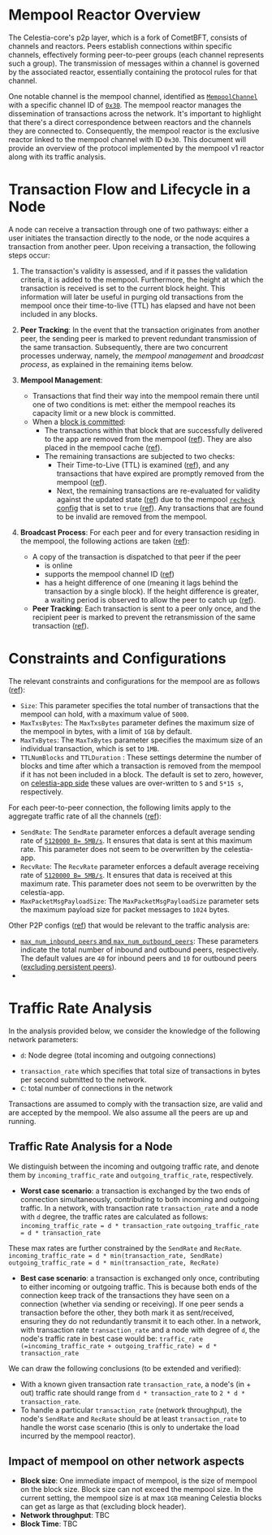 # Mempool Reactor Overview

The Celestia-core's p2p layer, which is a fork of CometBFT, consists of channels and reactors. Peers establish connections within specific channels, effectively forming peer-to-peer groups (each channel represents such a group). The transmission of messages within a channel is governed by the associated reactor, essentially containing the protocol rules for that channel.

One notable channel is the mempool channel, identified as [`MempoolChannel`](https://github.com/celestiaorg/celestia-core/blob/3f3b7cc57f5cfc5e846ce781a9a407920e54fb72/mempool/mempool.go#L14) with a specific channel ID of [`0x30`](https://github.com/celestiaorg/celestia-core/blob/3f3b7cc57f5cfc5e846ce781a9a407920e54fb72/mempool/mempool.go#L14). The mempool reactor manages the dissemination of transactions across the network. It's important to highlight that there's a direct correspondence between reactors and the channels they are connected to. Consequently, the mempool reactor is the exclusive reactor linked to the mempool channel with ID `0x30`. This document will provide an overview of the protocol implemented by the mempool v1 reactor along with its traffic analysis.

# Transaction Flow and Lifecycle in a Node

A node can receive a transaction through one of two pathways: either a user initiates the transaction directly to the node, or the node acquires a transaction from another peer. Upon receiving a transaction, the following steps occur:

1. The transaction's validity is assessed, and if it passes the validation criteria, it is added to the mempool. Furthermore, the height at which the transaction is received is set to the current block height. This information will later be useful in purging old transactions from the mempool once their time-to-live (TTL) has elapsed and have not been included in any blocks.
2. **Peer Tracking**: In the event that the transaction originates from another peer, the sending peer is marked to prevent redundant transmission of the same transaction.
Subsequently, there are two concurrent processes underway, namely, the _mempool management_ and _broadcast process_, as explained in the remaining items below.
3. **Mempool Management**:

    - Transactions that find their way into the mempool remain there until one of two conditions is met: either the mempool reaches its capacity limit or a new block is committed.
    - When a [block is committed](https://github.com/celestiaorg/celestia-core/blob/367caa33ef5ab618ea357189e88044dbdbd17776/state/execution.go#L324):
        - The transactions within that block that are successfully delivered to the app are removed from the mempool ([ref](https://github.com/celestiaorg/celestia-core/blob/993c1228977f206c80cb0f87ac1d4f002826e904/mempool/v1/mempool.go#L418)). They are also placed in the mempool cache ([ref](https://github.com/celestiaorg/celestia-core/blob/993c1228977f206c80cb0f87ac1d4f002826e904/mempool/v1/mempool.go#L411-L412)).
        - The remaining transactions are subjected to two checks:
            - Their Time-to-Live (TTL) is examined ([ref](https://github.com/celestiaorg/celestia-core/blob/993c1228977f206c80cb0f87ac1d4f002826e904/mempool/v1/mempool.go#L421)), and any transactions that have expired are promptly removed from the mempool ([ref](https://github.com/celestiaorg/celestia-core/blob/993c1228977f206c80cb0f87ac1d4f002826e904/mempool/v1/mempool.go#L743)).
            - Next, the remaining transactions are re-evaluated for validity against the updated state ([ref](https://github.com/celestiaorg/celestia-core/blob/993c1228977f206c80cb0f87ac1d4f002826e904/mempool/v1/mempool.go#L429-L430)) due to the mempool [`recheck` config](https://github.com/celestiaorg/celestia-core/blob/2f93fc823f17c36c7090f84694880c85d3244764/config/config.go#L708) that is set to `true` ([ref](https://github.com/celestiaorg/celestia-core/blob/2f93fc823f17c36c7090f84694880c85d3244764/config/config.go#L761)). Any transactions that are found to be invalid are removed from the mempool.
4. **Broadcast Process**:
   For each peer and for every transaction residing in the mempool, the following actions are taken ([ref](https://github.com/celestiaorg/celestia-core/blob/64cd9ab7c67c945d755fb4fbd5afb2d352874eea/mempool/v1/reactor.go#L244)):
    - A copy of the transaction is dispatched to that peer if the peer
      - is online
      - supports the mempool channel ID ([ref](https://github.com/celestiaorg/celestia-core/blob/ad660fee8f186d6f7e5e567ea23ea813f5038d90/p2p/peer.go#L319))
      - has a height difference of one (meaning it lags behind the transaction by a single block). If the height difference is greater, a waiting period is observed to allow the peer to catch up ([ref](https://github.com/celestiaorg/celestia-core/blob/64cd9ab7c67c945d755fb4fbd5afb2d352874eea/mempool/v1/reactor.go#L286-L289)).
    - **Peer Tracking**: Each transaction is sent to a peer only once, and the recipient peer is marked to prevent the retransmission of the same transaction ([ref](https://github.com/celestiaorg/celestia-core/blob/64cd9ab7c67c945d755fb4fbd5afb2d352874eea/mempool/v1/reactor.go#L304)).

# Constraints and  Configurations

The relevant constraints and configurations for the mempool are as follows ([ref](https://github.com/celestiaorg/celestia-core/blob/2f93fc823f17c36c7090f84694880c85d3244764/config/config.go#L758)):

- `Size`: This parameter specifies the total number of transactions that the mempool can hold, with a maximum value of `5000`.
- `MaxTxsBytes`: The `MaxTxsBytes` parameter defines the maximum size of the mempool in bytes, with a limit of `1GB`  by default.
- `MaxTxBytes`: The `MaxTxBytes` parameter specifies the maximum size of an individual transaction, which is set to `1MB`.
- `TTLNumBlocks` and `TTLDuration` : These settings determine the number of blocks and time after which a transaction is removed from the mempool if it has not been included in a block. The default is set to zero, however, on [celestia-app side](https://github.com/celestiaorg/celestia-app/blob/ccfb3e5e87d05d75a92ad85ab199d4f0c4879a0a/app/default_overrides.go#L221-L222) these values are over-written to `5` and `5*15 s`, respectively.

For each peer-to-peer connection, the following limits apply to the aggregate traffic rate of all the channels ([ref](https://github.com/celestiaorg/celestia-core/blob/3f3b7cc57f5cfc5e846ce781a9a407920e54fb72/libs/flowrate/flowrate.go#L177)):

- `SendRate`: The `SendRate` parameter enforces a default average sending rate of [`5120000 B= 5MB/s`](https://github.com/celestiaorg/celestia-core/blob/2f93fc823f17c36c7090f84694880c85d3244764/config/config.go#L615). It ensures that data is sent at this maximum rate. This parameter does not seem to be overwritten by the celestia-app.
- `RecvRate`: The `RecvRate` parameter enforces a default average receiving rate of [`5120000 B= 5MB/s`](https://github.com/celestiaorg/celestia-core/blob/2f93fc823f17c36c7090f84694880c85d3244764/config/config.go#L616). It ensures that data is received at this maximum rate. This parameter does not seem to be overwritten by the celestia-app.
- `MaxPacketMsgPayloadSize`: The `MaxPacketMsgPayloadSize` parameter sets the maximum payload size for packet messages to `1024` bytes.

<!-- TODO: I am currently investigating the impact of send and rec rate in the total  traffic at each node and per connection. It looks like that this is the average rate, but not necessarily a hard limit i.e., the rate may exceed this value but then the excess is amortized over the next period  -->
<!-- Depending on the state of this [PR](https://github.com/celestiaorg/celestia-app/pull/2390) we may have further constraints on the bandwidth. -->

Other P2P configs ([ref](https://github.com/celestiaorg/celestia-core/blob/2f93fc823f17c36c7090f84694880c85d3244764/config/config.go#L524)) that would be relevant to the traffic analysis are:

- [`max_num_inbound_peers` and `max_num_outbound_peers`](https://github.com/celestiaorg/celestia-core/blob/37f950717381e8d8f6393437624652693e4775b8/config/config.go#L604-L605): These parameters indicate the total number of inbound and outbound peers, respectively. The default values are `40` for inbound peers and `10` for outbound peers ([excluding persistent peers](https://github.com/celestiaorg/celestia-core/blob/2f93fc823f17c36c7090f84694880c85d3244764/config/config.go#L553-L554)).
-
<!-- The allocation of max_num_inbound_peers and max_num_outbound_peers across various connection types requires clarification. For instance, whether max_num_inbound_peers includes both unconditional peers and persistent peers or not. -->

# Traffic Rate Analysis

In the analysis provided below, we consider the knowledge of the following network parameters:

- `d`: Node degree (total incoming and outgoing connections)
<!-- - transaction rate: `transaction_rate` total number of transactions per second submitted to the network -->
- `transaction_rate` which specifies that total size of transactions in bytes per second submitted to the network.
- `C`: total number of connections in the network

Transactions are assumed to comply with the transaction size, are valid and are accepted by the mempool. We also assume all the peers are up and running.

## Traffic Rate Analysis for a Node

We distinguish between the incoming and outgoing traffic rate, and denote them by  `incoming_traffic_rate` and  `outgoing_traffic_rate`, respectively.

- **Worst case scenario**: a transaction is exchanged by the two ends of
connection simultaneously, contributing to both incoming and outgoing traffic.
In a network, with transaction rate `transaction_rate` and a node with `d` degree, the traffic rates are calculated as follows:
`incoming_traffic_rate = d * transaction_rate`
`outgoing_traffic_rate = d * transaction_rate`

These max rates are further constrained by the `SendRate` and `RecRate`.
`incoming_traffic_rate = d * min(transaction_rate, SendRate)`
`outgoing_traffic_rate = d * min(transaction_rate, RecRate)`

- **Best case scenario**: a transaction is exchanged only once, contributing to either incoming or outgoing traffic. This is because both ends of the connection keep track of the transactions they have seen on a connection (whether via sending or receiving). If one peer sends a transaction before the other, they both mark it as sent/received, ensuring they do not redundantly transmit it to each other.
In a network, with transaction rate `transaction_rate` and a node with  degree of `d`, the node's traffic rate in best case would be:
`traffic_rate (=incoming_traffic_rate + outgoing_traffic_rate) = d * transaction_rate`

We can draw the following conclusions (to be extended and verified):

- With a known given transaction rate `transaction_rate`, a node's (in + out) traffic rate should range from `d * transaction_rate` to `2 * d * transaction_rate`.
- To handle a particular `transaction_rate` (network throughput), the node's `SendRate` and `RecRate` should be at least `transaction_rate` to handle the worst case scenario (this is only to undertake the load incurred by the mempool reactor).

## Impact of mempool on other network aspects

- **Block size**: One immediate impact of mempool, is the size of mempool on the block size. Block size can not exceed the mempool size. In the current setting, the mempool size is at max `1GB` meaning Celestia blocks can get as large as that (excluding block header).
- **Network throughput**:  TBC
- **Block Time**: TBC
